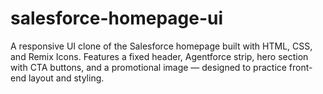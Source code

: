 # salesforce-homepage-ui
A responsive UI clone of the Salesforce homepage built with HTML, CSS, and Remix Icons. Features a fixed header, Agentforce strip, hero section with CTA buttons, and a promotional image — designed to practice front-end layout and styling.
